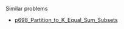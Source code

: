 Similar problems
- [p698_Partition_to_K_Equal_Sum_Subsets](https://github.com/genxium/Leetcode/tree/master/p698_Partition_to_K_Equal_Sum_Subsets) 
